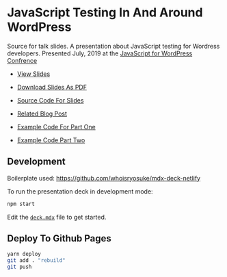 # JavaScript Testing In And Around WordPress

Source for talk slides. A presentation about JavaScript testing for Wordress developers. Presented July, 2019 at the [JavaScript for WordPress Confrence](https://javascriptforwp.com/conference/ref/636/)

- [View Slides](https://shelob9.github.io/testing-javascript-in-and-around-wordpress/)
- [Download Slides As PDF](https://shelob9.github.io/testing-javascript-in-and-around-wordpress/presentation.pdf)
- [Source Code For Slides](https://github.com/Shelob9/testing-javascript-in-and-around-wordpress)
- [Related Blog Post](https://joshpress.net/testing-javascript-the-wordpress-way/)

- [Example Code For Part One](https://github.com/Shelob9/testing-react-apps)
- [Example Code Part Two](https://github.com/Shelob9/testing-react-wordpress)

## Development

Boilerplate used: https://github.com/whoisryosuke/mdx-deck-netlify

To run the presentation deck in development mode:

```sh
npm start
```

Edit the [`deck.mdx`](deck.mdx) file to get started.

## Deploy To Github Pages

```bash
yarn deploy
git add . "rebuild"
git push
```
